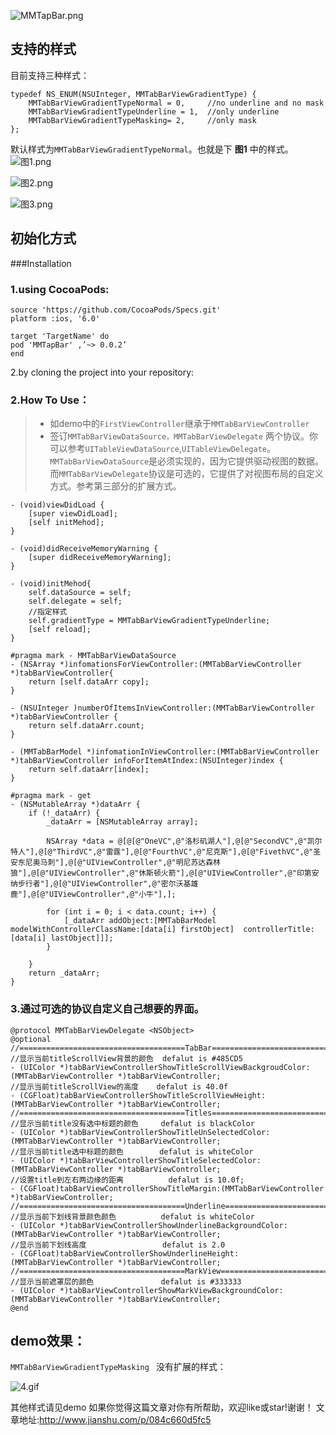 ![MMTapBar.png](http://upload-images.jianshu.io/upload_images/307963-690af2d4a0f3e942.png?imageMogr2/auto-orient/strip%7CimageView2/2/w/1240)

## 支持的样式
目前支持三种样式：
```
typedef NS_ENUM(NSUInteger, MMTabBarViewGradientType) {
    MMTabBarViewGradientTypeNormal = 0,     //no underline and no mask
    MMTabBarViewGradientTypeUnderline = 1,  //only underline
    MMTabBarViewGradientTypeMasking= 2,     //only mask
};
```
默认样式为`MMTabBarViewGradientTypeNormal`。也就是下 **图1** 中的样式。
![图1.png](http://upload-images.jianshu.io/upload_images/307963-b66671b1e11de4b6.png?imageMogr2/auto-orient/strip%7CimageView2/2/w/1240)

![图2.png](http://upload-images.jianshu.io/upload_images/307963-3cedc7e211c857d9.png?imageMogr2/auto-orient/strip%7CimageView2/2/w/1240)

![图3.png](http://upload-images.jianshu.io/upload_images/307963-2c0cd88cf56616eb.png?imageMogr2/auto-orient/strip%7CimageView2/2/w/1240)



## 初始化方式

###Installation

### 1.using CocoaPods:
```
source 'https://github.com/CocoaPods/Specs.git'
platform :ios, '6.0'

target 'TargetName' do
pod 'MMTapBar' ,’~> 0.0.2’
end
```
2.by cloning the project into your repository:

###  2.How To Use：
> * 如demo中的`FirstViewController`继承于`MMTabBarViewController`
> * 签订`MMTabBarViewDataSource，MMTabBarViewDelegate` 两个协议。你可以参考`UITableViewDataSource`,`UITableViewDelegate`。`MMTabBarViewDataSource`是必须实现的，因为它提供驱动视图的数据。而`MMTabBarViewDelegate`协议是可选的，它提供了对视图布局的自定义方式。参考第三部分的扩展方式。

```
- (void)viewDidLoad {
    [super viewDidLoad];
    [self initMehod];
}

- (void)didReceiveMemoryWarning {
    [super didReceiveMemoryWarning];
}

- (void)initMehod{
    self.dataSource = self;
    self.delegate = self;
    //指定样式
    self.gradientType = MMTabBarViewGradientTypeUnderline;
    [self reload];
}

#pragma mark - MMTabBarViewDataSource
- (NSArray *)infomationsForViewController:(MMTabBarViewController *)tabBarViewController{
    return [self.dataArr copy];
}

- (NSUInteger )numberOfItemsInViewController:(MMTabBarViewController *)tabBarViewController {
    return self.dataArr.count;
}

- (MMTabBarModel *)infomationInViewController:(MMTabBarViewController *)tabBarViewController infoForItemAtIndex:(NSUInteger)index {
    return self.dataArr[index];
}

#pragma mark - get
- (NSMutableArray *)dataArr {
    if (!_dataArr) {
        _dataArr = [NSMutableArray array];
        
        NSArray *data = @[@[@"OneVC",@"洛杉矶湖人"],@[@"SecondVC",@"凯尔特人"],@[@"ThirdVC",@"雷霆"],@[@"FourthVC",@"尼克斯"],@[@"FivethVC",@"圣安东尼奥马刺"],@[@"UIViewController",@"明尼苏达森林狼"],@[@"UIViewController",@"休斯顿火箭"],@[@"UIViewController",@"印第安纳步行者"],@[@"UIViewController",@"密尔沃基雄鹿"],@[@"UIViewController",@"小牛"],];
        
        for (int i = 0; i < data.count; i++) {
            [_dataArr addObject:[MMTabBarModel modelWithControllerClassName:[data[i] firstObject]  controllerTitle:[data[i] lastObject]]];
        }
        
    }
    return _dataArr;
}
```

### 3.通过可选的协议自定义自己想要的界面。

```
@protocol MMTabBarViewDelegate <NSObject>
@optional
//=====================================TabBar=====================================
//显示当前titleScrollView背景的颜色  defalut is #485CD5
- (UIColor *)tabBarViewControllerShowTitleScrollViewBackgroudColor:(MMTabBarViewController *)tabBarViewController;
//显示当前titleScrollView的高度    defalut is 40.0f
- (CGFloat)tabBarViewControllerShowTitleScrollViewHeight:(MMTabBarViewController *)tabBarViewController;
//=====================================Titles=====================================
//显示当前title没有选中标题的颜色     defalut is blackColor
- (UIColor *)tabBarViewControllerShowTitleUnSelectedColor:(MMTabBarViewController *)tabBarViewController;
//显示当前title选中标题的颜色        defalut is whiteColor
- (UIColor *)tabBarViewControllerShowTitleSelectedColor:(MMTabBarViewController *)tabBarViewController;
//设置title到左右两边缘的距离          defalut is 10.0f;
- (CGFloat)tabBarViewControllerShowTitleMargin:(MMTabBarViewController *)tabBarViewController;
//=====================================Underline=====================================
//显示当前下划线背景颜色颜色          defalut is whiteColor
- (UIColor *)tabBarViewControllerShowUnderlineBackgroundColor:(MMTabBarViewController *)tabBarViewController;
//显示当前下划线高度                 defalut is 2.0
- (CGFloat)tabBarViewControllerShowUnderlineHeight:(MMTabBarViewController *)tabBarViewController;
//=====================================MarkView=====================================
//显示当前遮罩层的颜色               defalut is #333333
- (UIColor *)tabBarViewControllerShowMarkViewBackgroundColor:(MMTabBarViewController *)tabBarViewController;
@end
```
## demo效果：
`MMTabBarViewGradientTypeMasking ` 没有扩展的样式：


![4.gif](http://upload-images.jianshu.io/upload_images/307963-06feaca999553355.gif?imageMogr2/auto-orient/strip)

其他样式请见demo
如果你觉得这篇文章对你有所帮助，欢迎like或star!谢谢！
文章地址:http://www.jianshu.com/p/084c660d5fc5
